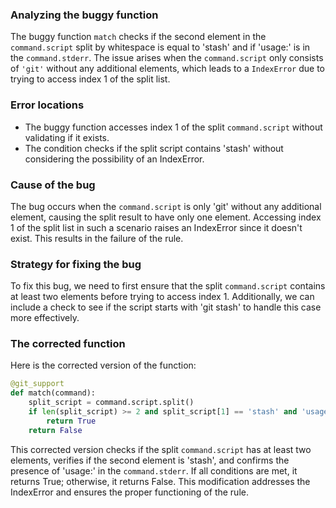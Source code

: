 ### Analyzing the buggy function

The buggy function `match` checks if the second element in the `command.script` split by whitespace is equal to 'stash' and if 'usage:' is in the `command.stderr`. The issue arises when the `command.script` only consists of `'git'` without any additional elements, which leads to a `IndexError` due to trying to access index 1 of the split list.

### Error locations
- The buggy function accesses index 1 of the split `command.script` without validating if it exists.
- The condition checks if the split script contains 'stash' without considering the possibility of an IndexError.

### Cause of the bug
The bug occurs when the `command.script` is only 'git' without any additional element, causing the split result to have only one element. Accessing index 1 of the split list in such a scenario raises an IndexError since it doesn't exist. This results in the failure of the rule.

### Strategy for fixing the bug
To fix this bug, we need to first ensure that the split `command.script` contains at least two elements before trying to access index 1. Additionally, we can include a check to see if the script starts with 'git stash' to handle this case more effectively.

### The corrected function
Here is the corrected version of the function:

```python
@git_support
def match(command):
    split_script = command.script.split()
    if len(split_script) >= 2 and split_script[1] == 'stash' and 'usage:' in command.stderr:
        return True
    return False
```

This corrected version checks if the split `command.script` has at least two elements, verifies if the second element is 'stash', and confirms the presence of 'usage:' in the `command.stderr`. If all conditions are met, it returns True; otherwise, it returns False. This modification addresses the IndexError and ensures the proper functioning of the rule.